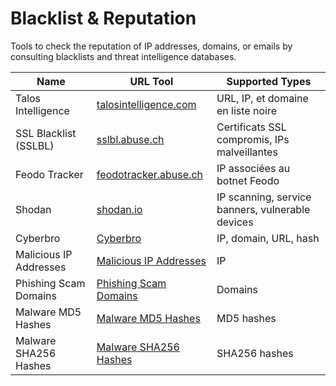 # Blacklist & Reputation

Tools to check the reputation of IP addresses, domains, or emails by consulting blacklists and threat intelligence databases.

| Name                 | URL Tool                                            | Supported Types                              |
|----------------------|-----------------------------------------------------|----------------------------------------------|
| Talos Intelligence   | [talosintelligence.com](https://talosintelligence.com/) | URL, IP, et domaine en liste noire        |
| SSL Blacklist (SSLBL) | [sslbl.abuse.ch](https://sslbl.abuse.ch/)           | Certificats SSL compromis, IPs malveillantes |
| Feodo Tracker        | [feodotracker.abuse.ch](https://feodotracker.abuse.ch/) | IP associées au botnet Feodo                 |
| Shodan        | [shodan.io](https://www.shodan.io/) | IP scanning, service banners, vulnerable devices |                 |
| Cyberbro   | [Cyberbro](https://github.com/stanfrbd/cyberbro) | IP, domain, URL, hash        |
| Malicious IP Addresses   | [Malicious IP Addresses](https://lnkd.in/eeKQPCwf) | IP         |
| Phishing Scam Domains    | [Phishing Scam Domains](https://lnkd.in/eyxy3YvA) | Domains        |
| Malware MD5 Hashes    | [Malware MD5 Hashes](https://lnkd.in/eUPZa68u) | MD5 hashes        |
| Malware SHA256 Hashes   | [Malware SHA256 Hashes](https://lnkd.in/eVaU9BRd) | SHA256 hashes        |
